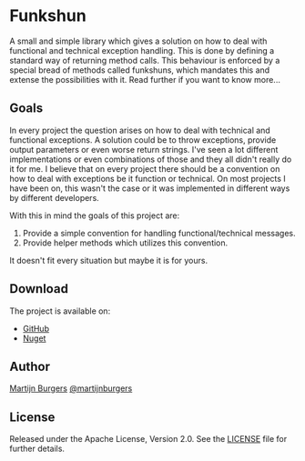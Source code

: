 ﻿Funkshun
========

A small and simple library which gives a solution on how to deal with functional and technical exception handling. This is done by 
defining a standard way of returning method calls. This behaviour is enforced by a special bread of methods called funkshuns, which
mandates this and extense the possibilities with it. Read further if you want to know more... 

Goals
-----

In every project the question arises on how to deal with technical and functional exceptions. A solution could be to throw exceptions, 
provide output parameters or even worse return strings. I've seen a lot different implementations or even combinations of those and they
all didn't really do it for me. I believe that on every project there should be a convention on how to deal with exceptions be
it function or technical. On most projects I have been on, this wasn't the case or it was implemented in different ways by different 
developers.

With this in mind the goals of this project are:

1. Provide a simple convention for handling functional/technical messages.
2. Provide helper methods which utilizes this convention.


It doesn't fit every situation but maybe it is for yours.


Download
--------
The project is available on:

* [GitHub](https://github.com/martijnburgers/Funkshun/)
* [Nuget](http://www.nuget.org/List/Packages/Funkshun.Core)

Author
-------

[Martijn Burgers](http://www.martijnburgers.net) 
[@martijnburgers](http://twitter.com/martijnburgers)

License
-------

Released under the Apache License, Version 2.0. See the [LICENSE][license] file for further details.

[license]: https://github.com/martijnburgers/Funkshun/blob/master/Funkshun/LICENSE.md
